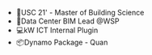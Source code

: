 - 🏫USC 21' - Master of Building Science
- 👔Data Center BIM Lead @WSP
- 💻kW ICT Internal Plugin
- 📦Dynamo Package - Quan

